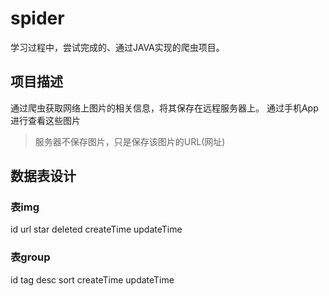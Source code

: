 # spider
学习过程中，尝试完成的、通过JAVA实现的爬虫项目。
## 项目描述
通过爬虫获取网络上图片的相关信息，将其保存在远程服务器上。
通过手机App进行查看这些图片
> 服务器不保存图片，只是保存该图片的URL(网址)
## 数据表设计
### 表img
id 
url 
star 
deleted 
createTime 
updateTime 
### 表group
id 
tag 
desc 
sort 
createTime 
updateTime